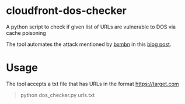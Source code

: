 # cloudfront-dos-checker
A python script to check if given list of URLs are vulnerable to DOS via cache poisoning

The tool automates the attack mentioned by [bxmbn](https://twitter.com/bxmbn) in this [blog post](https://bxmbn.medium.com/attacking-aws-cloudfront-cdn-19a96d5c0615).

# Usage

The tool accepts a txt file that has URLs in the format https://target.com

> python dos_checker.py urls.txt